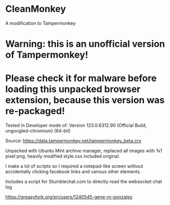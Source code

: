 # CleanMonkey

A modification to Tampermonkey

# Warning: this is an unofficial version of Tampermonkey!

# Please check it for malware before loading this unpacked browser extension, because this version was re-packaged!



Tested in Developer mode of: Version 123.0.6312.90 (Official Build, ungoogled-chromium) (64-bit)


Source: https://data.tampermonkey.net/tampermonkey_beta.crx


Unpacked with Ubuntu Mint archive manager, replaced all images with 1x1 pixel png, heavily modified style.css included original.


I make a lot of scripts so I required a notepad-like screen without accidentally clicking facebook links and various other elements.

Includes a script for Stumblechat.com to directly read the websocket chat log

https://greasyfork.org/en/users/1240545-gene-m-gonzales

